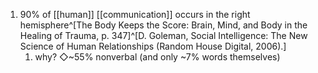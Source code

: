 1. 90% of [[human]] [[communication]] occurs in the right hemisphere^[The Body Keeps the Score: Brain, Mind, and Body in the Healing of Trauma, p. 347]^[D. Goleman, Social Intelligence: The New Science of Human Relationships (Random House Digital, 2006).]
	1. why? ◇~55% nonverbal (and only ~7% words themselves)